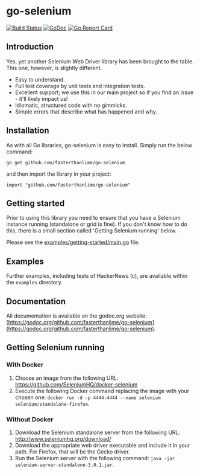 # go-selenium

[![Build Status](https://travis-ci.org/fasterthanlime/go-selenium.svg?branch=master)](https://travis-ci.org/fasterthanlime/go-selenium)
[![GoDoc](https://godoc.org/github.com/fasterthanlime/go-selenium?status.svg)](https://godoc.org/github.com/fasterthanlime/go-selenium)
[![Go Report Card](https://goreportcard.com/badge/github.com/fasterthanlime/go-selenium)](https://goreportcard.com/report/github.com/fasterthanlime/go-selenium)

## Introduction

Yes, yet another Selenium Web Driver library has been brought to the table. This one, however, is slightly different. 

* Easy to understand.
* Full test coverage by unit tests and integration tests.
* Excellent support; we use this in our main project so if you find an issue - it'll likely impact us!
* Idiomatic, structured code with no gimmicks.
* Simple errors that describe what has happened and why.

## Installation

As with all Go libraries, go-selenium is easy to install. Simply run the below command:

`go get github.com/fasterthanlime/go-selenium`

and then import the library in your project:

`import "github.com/fasterthanlime/go-selenium"`

## Getting started

Prior to using this library you need to ensure that you have a Selenium instance running (standalone or grid is fine). If you don't know how to do this, there is a small section called 'Getting Selenium running' below.

Please see the [examples/getting-started/main.go](https://github.com/fasterthanlime/go-selenium/blob/master/examples/getting-started/main.go) file.

## Examples

Further examples, including tests of HackerNews (c), are available within the `examples` directory.

## Documentation

All documentation is available on the godoc.org website: [https://godoc.org/github.com/fasterthanlime/go-selenium](https://godoc.org/github.com/fasterthanlime/go-selenium). 

## Getting Selenium running

### With Docker

1. Choose an image from the following URL: https://github.com/SeleniumHQ/docker-selenium
2. Execute the following Docker command replacing the image with your chosen one: `docker run -d -p 4444:4444 --name selenium selenium/standalone-firefox`.

### Without Docker

1. Download the Selenium standalone server from the following URL: http://www.seleniumhq.org/download/
2. Download the appropriate web driver executable and include it in your path. For Firefox, that will be the Gecko driver. 
3. Run the Selenium server with the following command: `java -jar selenium-server-standalone-3.0.1.jar`.
